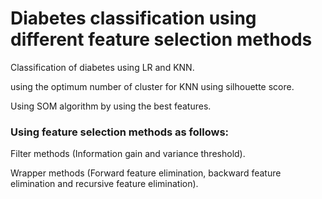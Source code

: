 # Diabetes classification using different feature selection methods

Classification of diabetes using LR and KNN.

using the optimum number of cluster for KNN using silhouette score.

Using SOM algorithm by using the best features.

### Using feature selection methods as follows: 
Filter methods (Information gain and variance threshold).

Wrapper methods (Forward feature elimination, backward feature elimination and recursive feature elimination).


